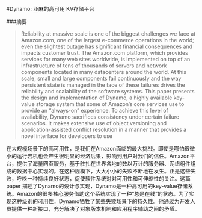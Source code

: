 #Dynamo: 亚麻的高可用 KV存储平台

###摘要

> Reliability at massive scale is one of the biggest challenges we face at Amazon.com, one of the largest e-commerce operations in the world; even the slightest outage has significant financial consequences and impacts customer trust. The Amazon.com platform, which provides services for many web sites worldwide, is implemented on top of an infrastructure of tens of thousands of servers and network components located in many datacenters around the world. At this scale, small and large components fail continuously and the way persistent state is managed in the face of these failures drives the reliability and scalability of the software systems. This paper presents the design and implementation of Dynamo, a highly available key-value storage system that some of Amazon’s core services use to provide an “always-on” experience. To achieve this level of availability, Dynamo sacrifices consistency under certain failure scenarios. It makes extensive use of object versioning and application-assisted conflict resolution in a manner that provides a novel interface for developers to use

在大规模场景下的高可用性，是我们在Amazon面临的最大挑战。即使是哪怕很微小的运行宕机也会产生很明显的经济后果，影响到用户对我们的信任。Amazon平台，提供了海量网页服务，基于驻扎在世界各地的数以万计的服务器、网络组件组成的数据中心实现的。在这种规模下，大大小小的失败不断地在发生。正是这些失败，呼唤一种持续良好状态，促使软件系统对对可用性和可伸缩性的关注。这篇paper 描述了Dynamo的设计与实现，Dynamo是一种高可用的key-value存储系统。Amazon的很多核心服务借助这个系统实现了一种“总是在线”的状态。为了实现这种级别的可用性，Dynamo牺牲了某些失败场景下的持久性。他通过为开发人员提供一种新接口，充分解决了对象版本机制和应用程序辅助之间的矛盾。